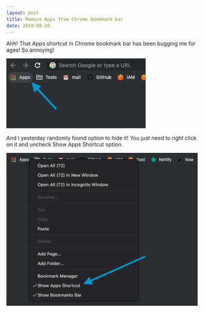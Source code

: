 ```yaml
---
layout: post
title: Remove Apps from Chrome bookmark bar
date: 2019-09-28
---
```


Ahh! That Apps shortcut in Chrome bookmark bar has been bugging me for ages! So annoying!

![Apps shortcut](/img/md/remove_apps_chrome_shortcut.png)

And I yesterday randomly found option to hide it! You just need to right click on it and uncheck Show Apps Shortcut option.

![Uncheck this option](/img/md/remove_apps_chrome_uncheck.png)
